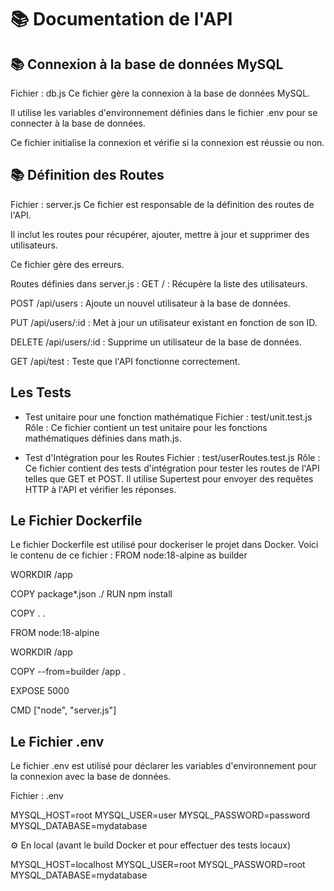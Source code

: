 # 📚 Documentation de l'API
## 📚 Connexion à la base de données MySQL
Fichier : db.js
Ce fichier gère la connexion à la base de données MySQL.

Il utilise les variables d'environnement définies dans le fichier .env pour se connecter à la base de données.

Ce fichier initialise la connexion et vérifie si la connexion est réussie ou non.

## 📚 Définition des Routes
Fichier : server.js
Ce fichier est responsable de la définition des routes de l'API.

Il inclut les routes pour récupérer, ajouter, mettre à jour et supprimer des utilisateurs.

Ce fichier gère des erreurs.

Routes définies dans server.js :
GET / : Récupère la liste des utilisateurs.

POST /api/users : Ajoute un nouvel utilisateur à la base de données.

PUT /api/users/:id : Met à jour un utilisateur existant en fonction de son ID.

DELETE /api/users/:id : Supprime un utilisateur de la base de données.

GET /api/test : Teste que l'API fonctionne correctement.

## Les Tests
- Test unitaire pour une fonction mathématique
Fichier : test/unit.test.js
Rôle :
Ce fichier contient un test unitaire pour les fonctions mathématiques définies dans math.js.

- Test d'Intégration pour les Routes
Fichier : test/userRoutes.test.js
Rôle :
Ce fichier contient des tests d'intégration pour tester les routes de l'API telles que GET et POST.
Il utilise Supertest pour envoyer des requêtes HTTP à l'API et vérifier les réponses.

## Le Fichier Dockerfile
Le fichier Dockerfile est utilisé pour dockeriser le projet dans Docker. Voici le contenu de ce fichier :
FROM node:18-alpine as builder

WORKDIR /app

COPY package*.json ./
RUN npm install

COPY . .

FROM node:18-alpine

WORKDIR /app

COPY --from=builder /app .

EXPOSE 5000

CMD ["node", "server.js"]

## Le Fichier .env
Le fichier .env est utilisé pour déclarer les variables d'environnement pour la connexion avec la base de données. 

Fichier : .env

MYSQL_HOST=root
MYSQL_USER=user
MYSQL_PASSWORD=password
MYSQL_DATABASE=mydatabase

⚙️ En local (avant le build Docker et pour effectuer des tests locaux)

MYSQL_HOST=localhost
MYSQL_USER=root
MYSQL_PASSWORD=root
MYSQL_DATABASE=mydatabase


